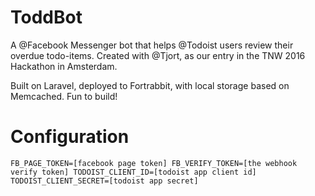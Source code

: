 # ToddBot

A @Facebook Messenger bot that helps @Todoist users review their overdue todo-items. Created with @Tjort, as our entry in the TNW 2016 Hackathon in Amsterdam.

Built on Laravel, deployed to Fortrabbit, with local storage based on Memcached. Fun to build!

# Configuration

`
FB_PAGE_TOKEN=[facebook page token]
FB_VERIFY_TOKEN=[the webhook verify token]
TODOIST_CLIENT_ID=[todoist app client id]
TODOIST_CLIENT_SECRET=[todoist app secret]
`